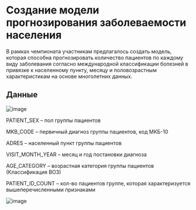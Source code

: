 # Создание модели прогнозирования заболеваемости населения

В рамках чемпионата участникам предлагалось создать модель, которая способна прогнозировать количество пациентов по каждому виду заболевания согласно международной классификации болезней в привязке к населенному пункту, месяцу и половозрастным характеристикам на основе многолетних данных.

## Данные

![image](https://user-images.githubusercontent.com/91266802/187090527-1e6b0fda-8133-4cd8-8d55-d69c35080318.png)

PATIENT_SEX – пол группы пациентов

MKB_CODE – первичный диагноз группы пациентов, код МКБ-10

ADRES – населенный пункт группы пациентов

VISIT_MONTH_YEAR – месяц и год постановки диагноза

AGE_CATEGORY – возрастная категория группы пациентов (Классификация ВОЗ)

PATIENT_ID_COUNT – кол-во пациентов группе, которая характеризуется вышеперечисленными признаками


![image](https://user-images.githubusercontent.com/91266802/187090404-d7055ada-b5c7-43df-8cf5-da33cc4e66ae.png)

